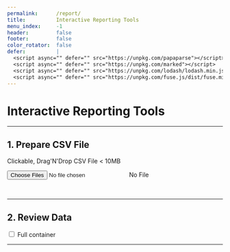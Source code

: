 ```yaml
---
permalink:      /report/
title:          Interactive Reporting Tools
menu_index:     -1
header:         false
footer:         false
color_rotator:  false
defer:          |
  <script async="" defer="" src="https://unpkg.com/papaparse"></script>
  <script async="" defer="" src="https://unpkg.com/marked"></script>
  <script async="" defer="" src="https://unpkg.com/lodash/lodash.min.js"></script>
  <script async="" defer="" src="https://unpkg.com/fuse.js/dist/fuse.min.js"></script>
---
```

# Interactive Reporting Tools[](# '{">":"find","tag":"main","className":"align-center"}')

---
<style>
  #dz_face {
    padding: 1em 2em;
    width: 100%;
    max-width: 100%;
  }
  #dz_face.hover {
    border-color: #36f; background: #cdf;
  }
  .step-loading {
    opacity: .3;
    pointer-events: none;
    user-select: none;
  }
  #report ul {
    list-style: none;
    padding: 0;
  }
  #report .data-group-list .list{
    border-top: solid 1px #999;
    border-right: solid 24px transparent;
    background: #eee;
  }
  #report .data-group-list .list:first-child{
    border-top: solid 0;
  }
  #report .data-group-list .list:nth-child(even){
    background: #fafafa;
  }
  #report .data-group-list .group{
    margin: 1.5em 0;
    box-shadow: 0 0 0 1px #999;
    border-left: solid .5em;
    border-top: solid 1.5em;
    border-color: #abc;
  }
  #report .data-group-list .group:nth-child(even){
    border-color: #cab;
  }
  #report .data-group-list .group .group-meta {
    position: absolute;
    left: 0;
    top: -1.5em;
    text-align: left;
  }
  #report .data-group-list .group .group-meta * {
    margin: 0;
    font-size: 1em;
  }
  #report .data-group-list .group ul {
    overflow: hidden;
  }
  #report .data-group-list p {
    margin: 0 4px;
    text-align: left;
  }
  #report label.group-face,
  #report label.list-face {
    position: absolute;
    cursor: pointer;
    line-height: 0;
    margin-top: -0.5em;
    top: 50%;
    margin-top: 0.25em;
    top: 0;
  }
  .input-control[type=checkbox] + label .input-face,
  .input-control[type=radio] + label .input-face,
  .input-control[type=checkbox] + .input-face,
  .input-control[type=radio] + .input-face{
    margin: 0;
  }
  #report label.group-face { top: -1.5em;  right: 0.25em; }
  #report label.list-face { right: -1.25em; }
  #report input[type=checkbox].group-list-ctrl:checked + label + ul.data-group-list .group,
  #report input[type=checkbox].group-ctrl:checked + label + ul .list {
    position: absolute;
    overflow: hidden;
    height: 0;
    border-top: 0;
  }
  #report input[type=checkbox].group-list-ctrl:checked + label + ul.data-group-list .group:first-child,
  #report input[type=checkbox].group-ctrl:checked + label + ul .list:first-child {
    position: relative;
    overflow: visible;
    height: auto;
  }
  #report input[type=checkbox].list-ctrl + label + span.data-list{
    display: block;
    max-height: 6em;    
  }
  #report input[type=checkbox].list-ctrl:checked + label + span.data-list{
    max-height: none;
  }
  .Modal.loading #nprogress::after {
    content: 'Please wait...'
  }
  .Modal.loading #nprogress .spinner {
    top: 50%;
    left: 50%;
    right: auto;
    overflow: visible;
  }
  .Modal.loading #nprogress .spinner-icon {
    width: 10em;
    height: 10em;
    border-width: 1em;
    margin: -50%;
    opacity: .5;
  }
</style>

<div class="step">
  <h2>1. Prepare CSV File</h2>

  <p><span>Clickable, Drag'N'Drop CSV File < 10MB</span></p>

  <p><label>
    <input id="dz_ctrl" class="input-control" type="file" multiple="multiple" accept=".csv" title=""/>
    <span id="dz_face" class="input-face"> No File </span>
  </label></p>
</div>

<div class="step hide"><br><hr>
  <h2>2. Review Data</h2>

  <p><label><input id='full_container' class='input-control' type='checkbox'/><span class='input-face'></span>
  <span>Full container</span></label></p>

  <!-- <p><label>
  <button class="step-back">◁ Back</button>
  <button class="step-next">Next ▷</button>
  </label></p> -->

  <div id="report"></div>
</div>

---
<script async="" defer="" src="{{ "/assets/js/html.report.js" | absolute_url }}"></script>